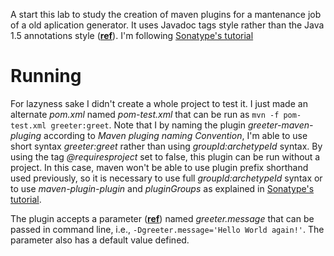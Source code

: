 
A start this lab to study the creation of maven plugins for a mantenance job of a old aplication generator. It uses Javadoc tags style rather than the Java 1.5 annotations style ([**ref**](https://maven.apache.org/guides/plugin/guide-java-plugin-development.html)). I'm following [Sonatype's tutorial](http://books.sonatype.com/mvnref-book/reference/writing-plugins-sect-custom-plugin.html)

# Running

For lazyness sake I didn't create a whole project to test it. I just made an alternate _pom.xml_ named _pom-test.xml_ that can be run as `mvn -f pom-test.xml greeter:greet`. Note that I by naming the plugin _greeter-maven-pluging_ according to _Maven pluging naming Convention_, I'm able to use short syntax _greeter:greet_ rather than using _groupId:archetypeId_ syntax.
By using the tag _@requiresproject_ set to false, this plugin can be run without a project. In this case, maven won't be able to use plugin prefix shorthand used previously, so it is necessary to use full _groupId:archetypeId_ syntax or to use _maven-plugin-plugin_ and _pluginGroups_ as explained in [Sonatype's tutorial](http://books.sonatype.com/mvnref-book/reference/writing-plugins-sect-custom-plugin.html).

The plugin accepts a parameter ([**ref**](http://books.sonatype.com/mvnref-book/reference/writing-plugins-sect-mojo-params.html)) named _greeter.message_ that can be passed in command line, i.e., `-Dgreeter.message='Hello World again!'`. The parameter also has a default value defined.

